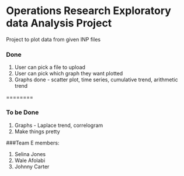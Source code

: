 Operations Research Exploratory data Analysis Project
==========
Project to plot data from given INP files 

### Done
1. User can pick a file to  upload
2. User can pick which graph they want plotted
3. Graphs done - scatter plot, time series, cumulative trend, arithmetic trend

========
### To be Done
1. Graphs - Laplace trend, correlogram
3. Make things pretty

###Team E members:
1. Selina Jones
2. Wale Afolabi
3. Johnny Carter 
